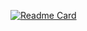 [![Readme Card](https://github-readme-stats.vercel.app/api/top-langs/?username=irumaru&langs_count=10&hide=javascript,html,java)](https://github.com/anuraghazra/github-readme-stats)

<!--
**irumaru/irumaru** is a ✨ _special_ ✨ repository because its `README.md` (this file) appears on your GitHub profile.

Here are some ideas to get you started:

- 🔭 I’m currently working on ...
- 🌱 I’m currently learning ...
- 👯 I’m looking to collaborate on ...
- 🤔 I’m looking for help with ...
- 💬 Ask me about ...
- 📫 How to reach me: ...
- 😄 Pronouns: ...
- ⚡ Fun fact: ...
-->
